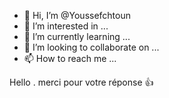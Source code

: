 - 👋 Hi, I’m @Youssefchtoun
- 👀 I’m interested in ...
- 🌱 I’m currently learning ...
- 💞️ I’m looking to collaborate on ...
- 📫 How to reach me ...

<!---
Youssefchtoun/Youssefchtoun is a ✨ special ✨ repository because its `README.md` (this file) appears on your GitHub profile.
You can click the Preview link to take a look at your changes.
--->
Hello . merci pour votre réponse 👍
